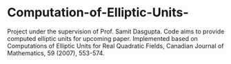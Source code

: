 # Computation-of-Elliptic-Units-
Project under the supervision of Prof. Samit Dasgupta. Code aims to provide computed elliptic units for upcoming paper. Implemented based on Computations of Elliptic Units for Real Quadratic Fields,
Canadian Journal of Mathematics, 59 (2007), 553-574.
